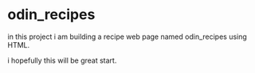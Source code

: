 # odin_recipes

in this project i am building a recipe web page named odin_recipes using HTML.

i hopefully this will be great start.